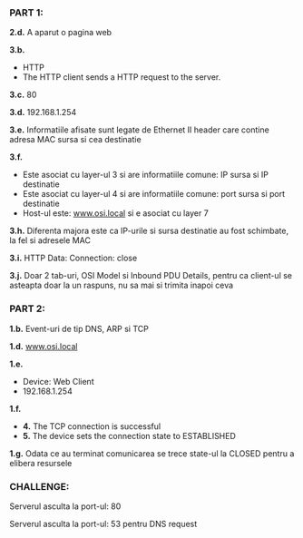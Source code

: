 ### **PART 1:**

**2.d.** A aparut o pagina web

**3.b.** 
  - HTTP
  - The HTTP client sends a HTTP request to the server.

**3.c.** 80

**3.d.** 192.168.1.254

**3.e.** Informatiile afisate sunt legate de Ethernet II header care contine adresa MAC sursa si cea destinatie

**3.f.** 
   - Este asociat cu layer-ul 3 si are informatiile comune: IP sursa si IP destinatie
   - Este asociat cu layer-ul 4 si are informatiile comune: port sursa si port destinatie
   - Host-ul este: www.osi.local si e asociat cu layer 7

**3.h.** Diferenta majora este ca IP-urile si sursa destinatie au fost schimbate, la fel si adresele MAC

**3.i.** HTTP Data: Connection: close

**3.j.** Doar 2 tab-uri, OSI Model si Inbound PDU Details, pentru ca client-ul se asteapta doar la un raspuns, nu sa mai si trimita inapoi ceva

### **PART 2:**

**1.b.** Event-uri de tip DNS, ARP si TCP

**1.d.** www.osi.local

**1.e.** 
   - Device: Web Client
   - 192.168.1.254

**1.f.** 
   - **4.** The TCP connection is successful
   - **5.** The device sets the connection state to ESTABLISHED

**1.g.** Odata ce au terminat comunicarea se trece state-ul la CLOSED pentru a elibera resursele

### **CHALLENGE:**

Serverul asculta la port-ul: 80

Serverul asculta la port-ul: 53 pentru DNS request
